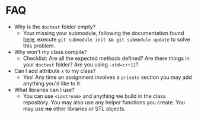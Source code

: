 # FAQ

- Why is the `doctest` folder empty?
  - Your missing your submodule, following the documentation found [here](https://git-scm.com/book/en/v2/Git-Tools-Submodules), execute `git submodule init && git submodule update` to solve this problem.
- Why won't my class compile?
  - Checklist: Are all the expected methods defined? Are there things in your `doctest` folder? Are you using `-std=c++11`?
- Can I add attribute `x` to my class?
  - Yes! Any time an assignment involves a `private` section you may add anything you'd like to it.
- What libraries can I use?
  - You can use `<iostream>` and anything we build in the class repository. You may also use any helper functions you create. You may use **no** other libraries or STL objects.
